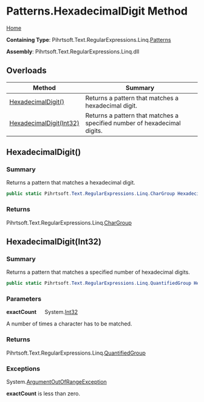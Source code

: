 # Patterns\.HexadecimalDigit Method

[Home](../../../../../../README.md)

**Containing Type**: Pihrtsoft\.Text\.RegularExpressions\.Linq\.[Patterns](../README.md)

**Assembly**: Pihrtsoft\.Text\.RegularExpressions\.Linq\.dll

## Overloads

| Method | Summary |
| ------ | ------- |
| [HexadecimalDigit()](#Pihrtsoft_Text_RegularExpressions_Linq_Patterns_HexadecimalDigit) | Returns a pattern that matches a hexadecimal digit\. |
| [HexadecimalDigit(Int32)](#Pihrtsoft_Text_RegularExpressions_Linq_Patterns_HexadecimalDigit_System_Int32_) | Returns a pattern that matches a specified number of hexadecimal digits\. |

## HexadecimalDigit\(\) <a name="Pihrtsoft_Text_RegularExpressions_Linq_Patterns_HexadecimalDigit"></a>

### Summary

Returns a pattern that matches a hexadecimal digit\.

```csharp
public static Pihrtsoft.Text.RegularExpressions.Linq.CharGroup HexadecimalDigit()
```

### Returns

Pihrtsoft\.Text\.RegularExpressions\.Linq\.[CharGroup](../../CharGroup/README.md)

## HexadecimalDigit\(Int32\) <a name="Pihrtsoft_Text_RegularExpressions_Linq_Patterns_HexadecimalDigit_System_Int32_"></a>

### Summary

Returns a pattern that matches a specified number of hexadecimal digits\.

```csharp
public static Pihrtsoft.Text.RegularExpressions.Linq.QuantifiedGroup HexadecimalDigit(int exactCount)
```

### Parameters

**exactCount** &emsp; System\.[Int32](https://docs.microsoft.com/en-us/dotnet/api/system.int32)

A number of times a character has to be matched\.

### Returns

Pihrtsoft\.Text\.RegularExpressions\.Linq\.[QuantifiedGroup](../../QuantifiedGroup/README.md)

### Exceptions

System\.[ArgumentOutOfRangeException](https://docs.microsoft.com/en-us/dotnet/api/system.argumentoutofrangeexception)

**exactCount** is less than zero\.

